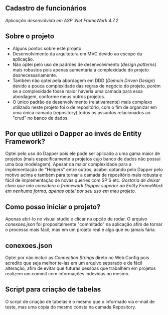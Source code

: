 ## Cadastro de funcionários
_Aplicação desenvolvida em ASP .Net FrameWork 4.7.2_

## Sobre o projeto
* Alguns pontos sobre este projeto
* Desenvolvimento da arquitetura em MVC devido ao escopo da aplicação. 
* Não optei pelo uso de padrões de desenvolvimento (_design patterns_) mais robustos pois apenas aumentaria a complexidade do projeto desnecessariamente. 
* Também não optei pela abordagem em DDD (_Domain Driven Design_) devido a pouca complexidade das regras de negócio do projeto, porém se a complexidade fosse maior haveria uma camada para essa abordagem, conforme meus outros projetos.
* O único padrão de desenvolvimento (relativamente) mais complexo utilizado neste projeto foi o de repositório, com o fim de organizar em uma única camada (repository) todos os assuntos relacionados ao "crud" no banco de dados.

## Por que utilizei o Dapper ao invés de Entity Framework?
Optei pelo uso do Dapper pois ele pode ser aplicado a uma gama maior de projetos (mais especificamente a projetos cujo banco de dados não possui uma boa modelagem). Apesar da maior complexidade para a implementação de "Helpers" entre outros, acabei optando pelo Dapper pelo motivo acima e também para tornar a camada de repositório mais robusta e fácil de implementação de novas queries com SP'S etc.
_Gostaria de deixar claro que não considero o framework Dapper superior ao Entity FrameWork em nenhuma forma, apenas optei por seu uso em meu projeto._

## Como posso iniciar o projeto?
Apenas abri-lo no visual studio e clicar na opção de rodar. O arquivo _conexoes.json_ foi propositalmente "commitado" na aplicação afim de tornar o processo mais fácil, mas em um projeto real é algo que eu jamais faria.

## conexoes.json
Optei por não incluir as _Connection Strings_ direto no Web.Config pois acredito que seja melhor te-las em um arquivo separado e de fácil alteração, afim de evitar que futuras pessoas que trabalhem em projetos realizem um commit com informações indevidas no mesmo.

## Script para criação de tabelas
O script de criação de tabelas é o mesmo que o informado via e-mail de teste, mas uma cópia do mesmo consta na camada Repository.
